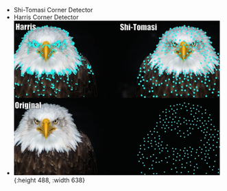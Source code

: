 - Shi-Tomasi Corner Detector
- Harris Corner Detector
- ![Harris vs Shi-Tomasi](/../assets/harris-vs-shi-tomasi.gif){:height 488, :width 638}